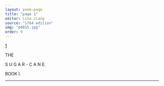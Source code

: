 ```yaml
---
layout: poem-page
title: "page 1"
editor: Lina Jiang
source: "1764 edition"
img: "p0015.jpg"
order: 9
---
```



[1]({{site.baseurl}}/images/{{page.img}})

THE

S U G A R - C A N E.


BOOK I.

---
